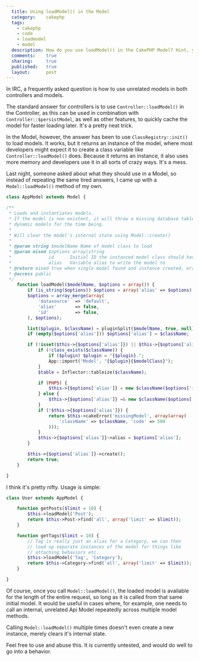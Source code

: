 ```yaml
---
  title: Using loadModel() in the Model
  category:    cakephp
  tags:
    - cakephp
    - code
    - loadmodel
    - model
  description: How do you use loadModel() in the CakePHP Model? Hint, you don't. There are other ways though.
  comments:    true
  sharing:     true
  published:   true
  layout:      post
---
```


In IRC, a frequently asked question is how to use unrelated models in both controllers and models.

The standard answer for controllers is to use `Controller::loadModel()` in the Controller, as this can be used in combination with `Controller::$persistModel`, as well as other features, to quickly cache the model for faster loading later. It's a pretty neat trick.

In the Model, however, the answer has been to use `ClassRegistry::init()` to load models. It works, but it returns an instance of the model, where most developers might expect it to create a class variable like `Controller::loadModel()` does. Because it returns an instance, it also uses more memory and developers use it in all sorts of crazy ways. It's a mess.

Last night, someone asked about what they should use in a Model, so instead of repeating the same tired answers, I came up with a `Model::loadModel()` method of my own.

```php
class AppModel extends Model {

/**
 * Loads and instantiates models.
 * If the model is non existent, it will throw a missing database table error, as Cake generates
 * dynamic models for the time being.
 *
 * Will clear the model's internal state using Model::create()
 *
 * @param string $modelName Name of model class to load
 * @param mixed $options array|string
 *              id      Initial ID the instanced model class should have
 *              alias   Variable alias to write the model to
 * @return mixed true when single model found and instance created, error returned if model not found.
 * @access public
 */
    function loadModel($modelName, $options = array()) {
        if (is_string($options)) $options = array('alias' => $options);
        $options = array_merge(array(
            'datasource'  => 'default',
            'alias'       => false,
            'id'          => false,
        ), $options);

        list($plugin, $className) = pluginSplit($modelName, true, null);
        if (empty($options['alias'])) $options['alias'] = $className;

        if (!isset($this->{$options['alias']}) || $this->{$options['alias']}->name !== $className) {
            if (!class_exists($className)) {
                if ($plugin) $plugin = "{$plugin}.";
                App::import('Model', "{$plugin}{$modelClass}");
            }
            $table = Inflector::tableize($className);

            if (PHP5) {
                $this->{$options['alias']} = new $className($options['id'], $table, $options['datasource']);
            } else {
                $this->{$options['alias']} =& new $className($options['id'], $table, $options['datasource']);
            }
            if (!$this->{$options['alias']}) {
                return $this->cakeError('missingModel', array(array(
                    'className' => $className, 'code' => 500
                )));
            }
            $this->{$options['alias']}->alias = $options['alias'];
        }

        $this->{$options['alias']}->create();
        return true;
    }

}
```

I think it's pretty nifty. Usage is simple:

```php
class User extends AppModel {

    function getPosts($limit = 10) {
        $this->loadModel('Post');
        return $this->Post->find('all', array('limit' => $limit));
    }

    function getTags($limit = 10) {
        // Tag is really just an alias for a Category, we can then
        // load up separate instances of the model for things like
        // attaching behaviors etc.
        $this->loadModel('Tag', 'Category');
        return $this->Category->find('all', array('limit' => $limit));
    }

}
```

Of course, once you call `Model::loadModel()`, the loaded model is available for the length of the entire request, so long as it is called from that same initial model. It would be useful in cases where, for example, one needs to call an internal, unrelated Api Model repeatedly across multiple model methods.

Calling `Model::loadModel()` multiple times doesn't even create a new instance, merely clears it's internal state.

Feel free to use and abuse this. It is currently untested, and would do well to go into a behavior.
